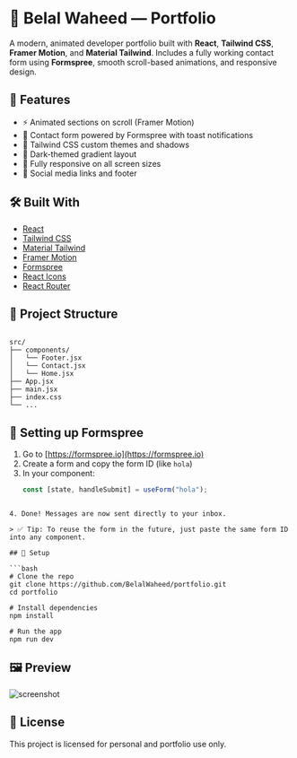 # 💼 Belal Waheed — Portfolio

A modern, animated developer portfolio built with **React**, **Tailwind CSS**, **Framer Motion**, and **Material Tailwind**. Includes a fully working contact form using **Formspree**, smooth scroll-based animations, and responsive design.

## 🚀 Features

- ⚡ Animated sections on scroll (Framer Motion)
- 💬 Contact form powered by Formspree with toast notifications
- 🎨 Tailwind CSS custom themes and shadows
- 🌙 Dark-themed gradient layout
- 📱 Fully responsive on all screen sizes
- 🔗 Social media links and footer

## 🛠️ Built With

- [React](https://reactjs.org/)
- [Tailwind CSS](https://tailwindcss.com/)
- [Material Tailwind](https://www.material-tailwind.com/)
- [Framer Motion](https://www.framer.com/motion/)
- [Formspree](https://formspree.io/)
- [React Icons](https://react-icons.github.io/react-icons/)
- [React Router](https://reactrouter.com/)

## 📂 Project Structure

```

src/
├── components/
│   └── Footer.jsx
│   └── Contact.jsx
│   └── Home.jsx
├── App.jsx
├── main.jsx
├── index.css
└── ...

```

## 📧 Setting up Formspree

1. Go to [https://formspree.io](https://formspree.io)
2. Create a form and copy the form ID (like `hola`)
3. In your component:
   ```js
   const [state, handleSubmit] = useForm("hola");
   ```

````

4. Done! Messages are now sent directly to your inbox.

> ✅ Tip: To reuse the form in the future, just paste the same form ID into any component.

## 🔧 Setup

```bash
# Clone the repo
git clone https://github.com/BelalWaheed/portfolio.git
cd portfolio

# Install dependencies
npm install

# Run the app
npm run dev
````

## 🖼️ Preview

![screenshot](https://i.ibb.co/0j4brtVY/me.jpg)

## 📃 License

This project is licensed for personal and portfolio use only.
